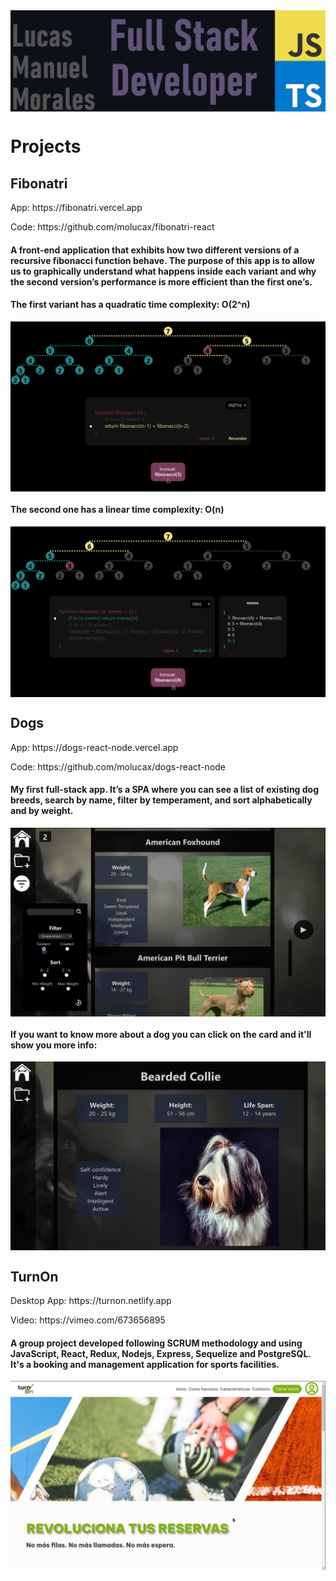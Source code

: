 <img align="center" src="https://raw.githubusercontent.com/molucax/molucax/master/header.png" alt="header" width="auto" />
<div>
  <h1>Projects</h1>
    <div>
      <h2>Fibonatri</h2>
      <p>App: https://fibonatri.vercel.app</p>
      <p>Code: https://github.com/molucax/fibonatri-react</p>
      <h4>A front-end application that exhibits how two different versions of a recursive fibonacci function behave. The purpose of this app is to allow us to graphically understand what happens inside each variant and why the second version’s performance is more efficient than the first one’s.</h4>
      <h4>The first variant has a quadratic time complexity: O(2^n)</h4>
      <img align="center" src="https://raw.githubusercontent.com/molucax/molucax/master/fibonatriO2N.png" alt="header" width="auto" />
      <h4>The second one has a linear time complexity: O(n)</h4>
      <img align="center" src="https://raw.githubusercontent.com/molucax/molucax/master/fibonatriON.png" alt="header" width="auto" />
    </div>
  <div>
      <h2>Dogs</h2>
      <p>App: https://dogs-react-node.vercel.app</p>
      <p>Code: https://github.com/molucax/dogs-react-node</p>
      <h4>My first full-stack app. It’s a SPA where you can see a list of existing dog breeds, search by name, filter by temperament, and sort alphabetically and by weight.</h4>
      <img align="center" src="https://raw.githubusercontent.com/molucax/molucax/master/dogs2.png" alt="header" width="auto" />
     <h4>If you want to know more about a dog you can click on the card and it'll show you more info:</h4>
     <img align="center" src="https://raw.githubusercontent.com/molucax/molucax/master/dogs3.png" alt="header" width="auto" />
   </div>
  <div>
      <h2>TurnOn</h2>
      <p>Desktop App: https://turnon.netlify.app</p>
      <p>Video: https://vimeo.com/673656895</p>
      <h4>A group project developed following SCRUM methodology and using JavaScript, React, Redux, Nodejs, Express, Sequelize and PostgreSQL. It's a booking and management application for sports facilities.</h4>
     <img align="center" src="https://raw.githubusercontent.com/molucax/molucax/master/turnon1.png" alt="header" width="auto" />
</div>
